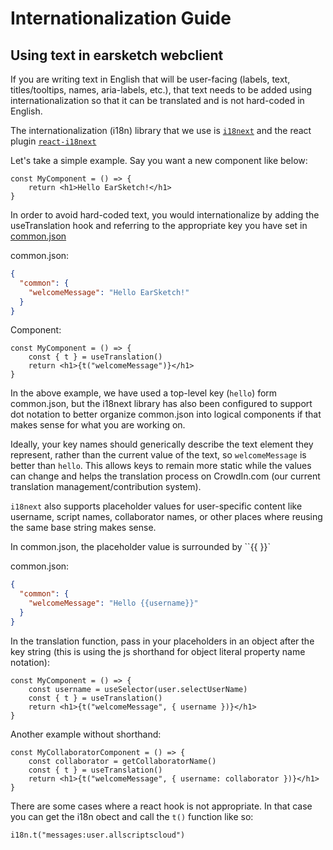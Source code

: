 # Internationalization Guide
## Using text in earsketch webclient

If you are writing text in English that will be user-facing (labels, text, titles/tooltips, names, aria-labels, etc.), that text needs to be added using internationalization so that it can be translated and is not hard-coded in English.

The internationalization (i18n) library that we use is [`i18next`](https://www.i18next.com) and the react plugin [`react-i18next`](https://react.i18next.com)

Let's take a simple example. Say you want a new component like below:

```tsx
const MyComponent = () => {
    return <h1>Hello EarSketch!</h1>
}
```

In order to avoid hard-coded text, you would internationalize by adding the useTranslation hook and referring to the appropriate key you have set in [common.json](../scripts/src/locales/en/common.json)

common.json:
```json
{
  "common": {
    "welcomeMessage": "Hello EarSketch!"
  }
}
```
Component:
```tsx
const MyComponent = () => {
    const { t } = useTranslation()
    return <h1>{t("welcomeMessage")}</h1>
}
```

In the above example, we have used a top-level key (`hello`) form common.json, but the i18next library has also been configured to support dot notation to better organize common.json into logical components if that makes sense for what you are working on.

Ideally, your key names should generically describe the text element they represent, rather than the current value of the text, so `welcomeMessage` is better than `hello`. This allows keys to remain more static while the values can change and helps the translation process on CrowdIn.com (our current translation management/contribution system).

`i18next` also supports placeholder values for user-specific content like username, script names, collaborator names, or other places where reusing the same base string makes sense.

In common.json, the placeholder value is surrounded by ``{{ }}`

common.json:
```json
{
  "common": {
    "welcomeMessage": "Hello {{username}}"
  }
}
```
In the translation function, pass in your placeholders in an object after the key string (this is using the js shorthand for object literal property name notation):
```tsx
const MyComponent = () => {
    const username = useSelector(user.selectUserName)
    const { t } = useTranslation()
    return <h1>{t("welcomeMessage", { username })}</h1>
}
```
Another example without shorthand:
```tsx
const MyCollaboratorComponent = () => {
    const collaborator = getCollaboratorName()
    const { t } = useTranslation()
    return <h1>{t("welcomeMessage", { username: collaborator })}</h1>
}
```
There are some cases where a react hook is not appropriate. In that case you can get the i18n obect and call the `t()` function like so:
```tsx
i18n.t("messages:user.allscriptscloud")
```